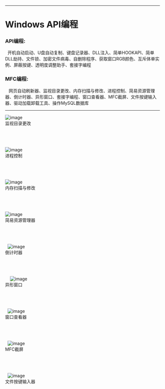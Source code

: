 
------

# Windows API编程

### API编程:
    开机自动启动、U盘自动复制、键盘记录器、DLL注入、简单HOOKAPI、简单DLL劫持、文件锁、加密文件病毒、自删除程序、获取窗口RGB颜色、互斥体单实例、屏蔽按键、透明度调整助手、套接字编程
    
### MFC编程:
    网页自动刷新器、监视目录更改、内存扫描与修改、进程控制、简易资源管理器、倒计时器、异形窗口、套接字编程、窗口查看器、MFC截屏、文件按键输入器、驱动加载卸载工具、操作MySQL数据库


------

    
![image](https://github.com/luguanxing/Windows-C-Projects/blob/master/15-%E7%9B%91%E8%A7%86%E7%9B%AE%E5%BD%95%E6%9B%B4%E6%94%B9/pictures/0.jpg?raw=true)<br>
监视目录更改<br><br><br><br><br>
![image](https://github.com/luguanxing/Windows-C-Projects/raw/master/18-%E8%BF%9B%E7%A8%8B%E6%8E%A7%E5%88%B6/pictures/3.jpg?raw=true)<br>
进程控制<br><br><br><br><br>
![image](https://github.com/luguanxing/Windows-C-Projects/raw/master/19-%E7%AE%80%E5%8D%95%E6%89%AB%E6%8F%8F%E4%B8%8E%E4%BF%AE%E6%94%B9%E5%86%85%E5%AD%98/pictures/0.jpg?raw=true)<br>
内存扫描与修改<br><br><br><br><br>
 ![image](https://github.com/luguanxing/Windows-C-Projects/raw/master/20-%E7%AE%80%E6%98%93%E8%B5%84%E6%BA%90%E7%AE%A1%E7%90%86%E5%99%A8/pictures/1.jpg?raw=true)<br>
简易资源管理器<br><br><br><br><br>   
 ![image](https://github.com/luguanxing/Windows-C-Projects/raw/master/21-%E5%80%92%E8%AE%A1%E6%97%B6%E5%99%A8/pictures/1.jpg?raw=true)<br>
倒计时器<br><br><br><br><br>     
 ![image](https://github.com/luguanxing/Windows-C-Projects/raw/master/22-%E5%BC%82%E5%BD%A2%E7%AA%97%E5%8F%A3/pictures/1.gif?raw=true)<br>
异形窗口<br><br><br><br><br>   
 ![image](https://github.com/luguanxing/Windows-C-Projects/raw/master/24-%E7%AA%97%E5%8F%A3%E6%9F%A5%E7%9C%8B%E5%99%A8/pictures/spy++1.gif?raw=true)<br>
窗口查看器<br><br><br><br><br>   
 ![image](https://github.com/luguanxing/Windows-C-Projects/raw/master/25-MFC%E6%88%AA%E5%B1%8F/pictures/screenshot.gif?raw=true)<br>
MFC截屏<br><br><br><br><br>   
 ![image](https://github.com/luguanxing/Win32-Programming/raw/master/26-%E6%96%87%E4%BB%B6%E6%8C%89%E9%94%AE%E8%BE%93%E5%85%A5%E5%99%A8/pictures/2.gif?raw=true)<br>
文件按键输入器<br><br><br><br><br> 
